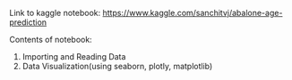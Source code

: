 Link to kaggle notebook:
https://www.kaggle.com/sanchitvj/abalone-age-prediction

Contents of notebook:
1. Importing and Reading Data
2. Data Visualization(using seaborn, plotly, matplotlib)
